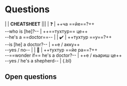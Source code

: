 # Questions

|
| **CHEATSHEET** |||
| ❓ | ++ча ==йе==?++ <br> --who is [he]?-- | ++==тухтур== це++ <br> --he's a ==doctor==-- |
| ✔️ | ++тухтур ==у==?++ <br> --is [he] a doctor?-- | ++е / акку++ <br> --yes / no-- |
| 🤔 | ++тухтур ==йе ра==?++ <br> --==wonder if== he's a doctor?-- | ++е / кьариш це++ <br> --yes / he's a shepherd-- |
{.bl}

## Open questions
